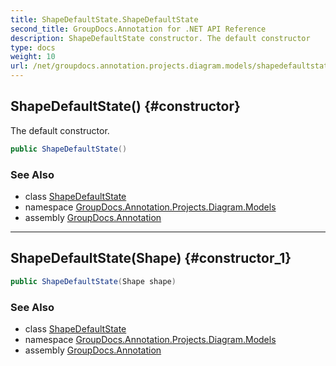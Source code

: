 ```yaml
---
title: ShapeDefaultState.ShapeDefaultState
second_title: GroupDocs.Annotation for .NET API Reference
description: ShapeDefaultState constructor. The default constructor
type: docs
weight: 10
url: /net/groupdocs.annotation.projects.diagram.models/shapedefaultstate/shapedefaultstate/
---
```

## ShapeDefaultState() {#constructor}

The default constructor.

```csharp
public ShapeDefaultState()
```

### See Also

* class [ShapeDefaultState](../)
* namespace [GroupDocs.Annotation.Projects.Diagram.Models](../../shapedefaultstate/)
* assembly [GroupDocs.Annotation](../../../)

---

## ShapeDefaultState(Shape) {#constructor_1}

```csharp
public ShapeDefaultState(Shape shape)
```

### See Also

* class [ShapeDefaultState](../)
* namespace [GroupDocs.Annotation.Projects.Diagram.Models](../../shapedefaultstate/)
* assembly [GroupDocs.Annotation](../../../)



